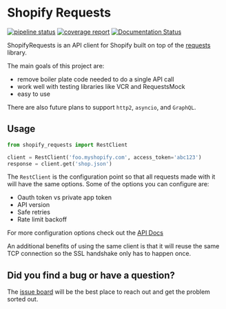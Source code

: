 # Shopify Requests
[![pipeline status](https://gitlab.com/perobertson/shopify-requests/badges/master/pipeline.svg)](https://gitlab.com/perobertson/shopify-requests/commits/master)
[![coverage report](https://gitlab.com/perobertson/shopify-requests/badges/master/coverage.svg)](https://gitlab.com/perobertson/shopify-requests/commits/master)
[![Documentation Status](https://readthedocs.org/projects/shopify-requests/badge/?version=latest)](https://shopify-requests.readthedocs.io/en/latest/?badge=latest)

ShopifyRequests is an API client for Shopify built on top of the [requests](http://docs.python-requests.org/en/master/) library.

The main goals of this project are:
- remove boiler plate code needed to do a single API call
- work well with testing libraries like VCR and RequestsMock
- easy to use

There are also future plans to support `http2`, `asyncio`, and `GraphQL`.

## Usage
```python
from shopify_requests import RestClient

client = RestClient('foo.myshopify.com', access_token='abc123')
response = client.get('shop.json')
```
The `RestClient` is the configuration point so that all requests made with it will have the same options.
Some of the options you can configure are:
- Oauth token vs private app token
- API version
- Safe retries
- Rate limit backoff

For more configuration options check out the [API Docs](https://shopify-requests.readthedocs.io/en/latest/index.html#api-docs)

An additional benefits of using the same client is that it will reuse the same TCP connection so the SSL handshake only has to happen once.

## Did you find a bug or have a question?
The [issue board](https://gitlab.com/perobertson/shopify-requests/issues) will be the best place to reach out and get the problem sorted out.
